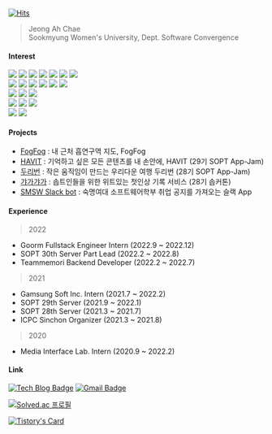 ​     
[![Hits](https://hits.seeyoufarm.com/api/count/incr/badge.svg?url=https%3A%2F%2Fgithub.com%2Fjokj624)](https://hits.seeyoufarm.com) 

>  Jeong Ah Chae   
> Sookmyung Women's University, Dept. Software Convergence    
 
   
#### Interest

<img src="https://img.shields.io/badge/JavaScript-F7DF1E?style=flat-square&logo=JavaScript&logoColor=white"/> <img src="https://img.shields.io/badge/TypeScript-2d79c7?style=flat-square&logo=TypeScript&logoColor=white"/> <img src="https://img.shields.io/badge/C-A8B9CC?style=flat-square&logo=C&logoColor=white"/> <img src="https://img.shields.io/badge/C++-00599C?style=flat-square&logo=c%2B%2B&logoColor=white"/> <img src="https://img.shields.io/badge/Go-00ADD8?style=flat-square&logo=Go&logoColor=white"/> <img src="https://img.shields.io/badge/HTML5-E34F26?style=flat-square&logo=HTML5&logoColor=white"/>
<img src="https://img.shields.io/badge/CSS3-1572B6?style=flat-square&logo=CSS3&logoColor=white"/>
<br/>
<img src="https://img.shields.io/badge/Node.js-339933?style=flat-square&logo=Node.js&logoColor=white"/> <img src="https://img.shields.io/badge/Express-000000?style=flat-square&logo=Express&logoColor=white"/> <img src="https://img.shields.io/badge/Nest.js-E0234E?style=flat-square&logo=NestJS&logoColor=white"/> <img src="https://img.shields.io/badge/Koa-33333D?style=flat-square&logo=Koa&logoColor=white"/> <img src="https://img.shields.io/badge/MongoDB-47A248?style=flat-square&logo=MongoDB&logoColor=white"/> <img src="https://img.shields.io/badge/PostgreSQL-4169E1?style=flat-square&logo=PostgreSQL&logoColor=white"/>
<br/>
  <img src="https://img.shields.io/badge/React-7ddfff?style=flat-square&logo=React&logoColor=black"/>
 <img src="https://img.shields.io/badge/Redux-7649bb?style=flat-square&logo=Redux&logoColor=white"/>
 <img src="https://img.shields.io/badge/styled_components-e084c6?style=flat-square&logo=styled-components&logoColor=white"/>
 <br/>
 <img src="https://img.shields.io/badge/AWS-232F3E?style=flat-square&logo=AmazonAWS&logoColor=white"/> <img src="https://img.shields.io/badge/Firebase-FFCA28?style=flat-square&logo=Firebase&logoColor=white"/> <img src="https://img.shields.io/badge/Heroku-430098?style=flat-square&logo=Heroku&logoColor=white"/>
 </br>
 <img src="https://img.shields.io/badge/Git-f05030?style=flat-square&logo=Git&logoColor=white"/>
 <img src="https://img.shields.io/badge/GitHub-black?style=flat-square&logo=GitHub&logoColor=white"/>

 
#### Projects

* [FogFog](https://github.com/TeamFogFog/FogFog-Server) : 내 근처 흡연구역 지도, FogFog
* [HAVIT](https://github.com/TeamHavit/Havit-Server) : 기억하고 싶은 모든 콘텐츠를 내 손안에, HAVIT (29기 SOPT App-Jam)
* [두리번](https://github.com/TeamDooRiBon/DooRi-Server) : 작은 움직임이 만드는 우리다운 여행 두리번 (28기 SOPT App-Jam)
* [갸가갸가](https://github.com/jokj624/GaGaGaGaServer) : 솝트인들을 위한 위트있는 첫인상 기록 서비스 (28기 솝커톤) 
* [SMSW Slack bot](https://github.com/jokj624/sw-slackbot) : 숙명여대 소프트웨어학부 취업 공지를 가져오는 슬랙 App

#### Experience

> 2022
* Goorm Fullstack Engineer Intern (2022.9 ~ 2022.12)
* SOPT 30th Server Part Lead (2022.2 ~ 2022.8)
* Teammemori Backend Developer (2022.2 ~ 2022.7)
 
> 2021

* Gamsung Soft Inc. Intern (2021.7 ~ 2022.2)
* SOPT 29th Server (2021.9 ~ 2022.1)
* SOPT 28th Server (2021.3 ~ 2021.7)
* ICPC Sinchon Organizer (2021.3 ~ 2021.8)

> 2020 
 
* Media Interface Lab. Intern (2020.9 ~ 2022.2)

####  Link

 [![Tech Blog Badge](http://img.shields.io/badge/-Tech%20blog-black?style=flat-square&logo=github&link=https://blog.jobchae.kr/)](https://blog.jobchae.kr/)
 [![Gmail Badge](https://img.shields.io/badge/Gmail-d14836?style=flat-square&logo=Gmail&logoColor=white&link=mailto:jokj624@gmail.com)](mailto:jokj624@gmail.com)



[![Solved.ac 프로필](http://mazassumnida.wtf/api/pastel/generate_badge?boj=jokj624)](https://solved.ac/jokj624)


[![Tistory's Card](https://github-readme-tistory-card.vercel.app/api?name=iot624&theme=tistory)](https://blog.jobchae.kr)
